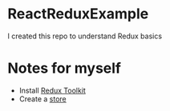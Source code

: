 # ReactReduxExample
I created this repo to understand Redux basics

# Notes for myself

- Install [Redux Toolkit](https://redux-toolkit.js.org/tutorials/quick-start)
- Create a [store](./)
